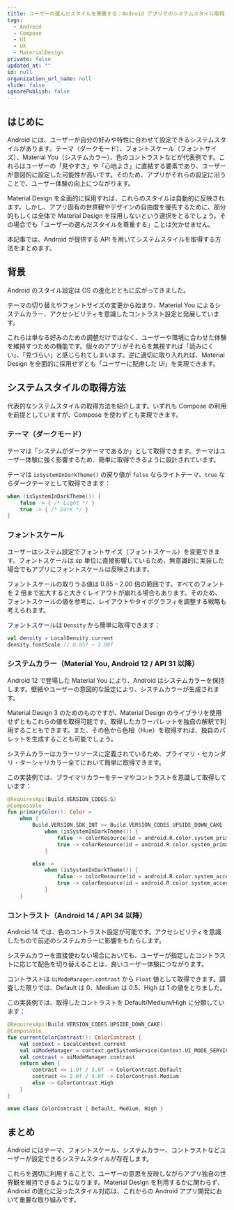 ```yaml
---
title: ユーザーの選んだスタイルを尊重する：Android アプリでのシステムスタイル取得
tags:
  - Android
  - Compose
  - UI
  - UX
  - MaterialDesign
private: false
updated_at: ""
id: null
organization_url_name: null
slide: false
ignorePublish: false
---
```


## はじめに

Android には、ユーザーが自分の好みや特性に合わせて設定できるシステムスタイルがあります。テーマ（ダークモード）、フォントスケール（フォントサイズ）、Material You（システムカラー）、色のコントラストなどが代表例です。これらはユーザーの「見やすさ」や「心地よさ」に直結する要素であり、ユーザーが意図的に設定した可能性が高いです。そのため、アプリがそれらの設定に沿うことで、ユーザー体験の向上につながります。

Material Design を全面的に採用すれば、これらのスタイルは自動的に反映されます。しかし、アプリ固有の世界観やデザインの自由度を優先するために、部分的もしくは全体で Material Design を採用しないという選択をとるでしょう。その場合でも「ユーザーの選んだスタイルを尊重する」ことは欠かせません。

本記事では、Android が提供する API を用いてシステムスタイルを取得する方法をまとめます。

## 背景

Android のスタイル設定は OS の進化とともに広がってきました。

テーマの切り替えやフォントサイズの変更から始まり、Material You によるシステムカラー、アクセシビリティを意識したコントラスト設定と発展しています。

これらは単なる好みのための調整だけではなく、ユーザーや環境に合わせた体験を維持すつための機能です。個々のアプリがそれらを無視すれば「読みにくい」、「見づらい」と感じられてしまいます。逆に適切に取り入れれば、Material Design を全面的に採用せずとも「ユーザーに配慮した UI」を実現できます。

## システムスタイルの取得方法

代表的なシステムスタイルの取得方法を紹介します。いずれも Compose の利用を前提としていますが、Compose を使わずとも実現できます。

### テーマ（ダークモード）

テーマは「システムがダークテーマであるか」として取得できます。テーマはユーザー体験に強く影響するため、簡単に取得できるように設計されています。

テーマは `isSystemInDarkTheme()` の戻り値が `false` ならライトテーマ、`true` ならダークテーマとして取得できます：

```kotlin
when (isSystemInDarkTheme()) {
    false -> { /* Light */ }
    true -> { /* Dark */ }
}
```

### フォントスケール

ユーザーはシステム設定でフォントサイズ（フォントスケール）を変更できます。フォントスケールは sp 単位に直接影響しているため、無意識的に実装した場合でもアプリにフォントスケールは反映されます。

フォントスケールの取りうる値は 0.85 – 2.00 倍の範囲です。すべてのフォントを 2 倍まで拡大すると大きくレイアウトが崩れる場合もあります。そのため、フォントスケールの値を参考に、レイアウトやタイポグラフィを調整する戦略も考えられます。

フォントスケールは `Density` から簡単に取得できます：

```kotlin
val density = LocalDensity.current
density.fontScale // 0.85f – 2.00f
```

### システムカラー（Material You, Android 12 / API 31 以降）

Android 12 で登場した Material You により、Android はシステムカラーを保持します。壁紙やユーザーの意図的な設定により、システムカラーが生成されます。

Material Design 3 のためのものですが、Material Design のライブラリを使用せずともこれらの値を取得可能です。取得したカラーパレットを独自の解釈で利用することもできます。また、その色から色相（Hue）を取得すれば、独自のパレットを生成することも可能でしょう。

システムカラーはカラーリソースに定義されているため、プライマリ・セカンダリ・ターシャリカラー全てにおいて簡単に取得できます。

この実装例では、プライマリカラーをテーマやコントラストを意識して取得しています：

```kotlin
@RequiresApi(Build.VERSION_CODES.S)
@Composable
fun primaryColor(): Color =
    when {
        Build.VERSION.SDK_INT >= Build.VERSION_CODES.UPSIDE_DOWN_CAKE ->
            when (isSystemInDarkTheme()) {
                false -> colorResource(id = android.R.color.system_primary_light)
                true -> colorResource(id = android.R.color.system_primary_dark)
            }

        else ->
            when (isSystemInDarkTheme()) {
                false -> colorResource(id = android.R.color.system_accent1_400)
                true -> colorResource(id = android.R.color.system_accent1_800)
            }
    }
```

### コントラスト（Android 14 / API 34 以降）

Android 14 では、色のコントラスト設定が可能です。アクセシビリティを意識したもので前述のシステムカラーに影響をもたらします。

システムカラーを直接使わない場合においても、ユーザーが指定したコントラストに応じて配色を切り替えることは、良いユーザー体験につながります。

コントラストは `UiModeManager.contrast` から `Float` 値として取得できます。調査した限りでは、Default は 0、Medium は 0.5、High は 1 の値をとりました。

この実装例では、取得したコントラストを Default/Medium/High に分類しています：

```kotlin
@RequiresApi(Build.VERSION_CODES.UPSIDE_DOWN_CAKE)
@Composable
fun currentColorContrast(): ColorContrast {
    val context = LocalContext.current
    val uiModeManager = context.getSystemService(Context.UI_MODE_SERVICE) as UiModeManager
    val contrast = uiModeManager.contrast
    return when {
        contrast <= 1.0f / 3.0f -> ColorContrast.Default
        contrast <= 2.0f / 3.0f -> ColorContrast.Medium
        else -> ColorContrast.High
    }
}

enum class ColorContrast { Default, Medium, High }
```

## まとめ

Android にはテーマ、フォントスケール、システムカラー、コントラストなどユーザーが設定できるシステムスタイルが存在します。

これらを適切に利用することで、ユーザーの意思を反映しながらアプリ独自の世界観を維持できるようになります。Material Design を利用するかに関わらず、Android の進化に沿ったスタイル対応は、これからの Android アプリ開発において重要な取り組みです。
